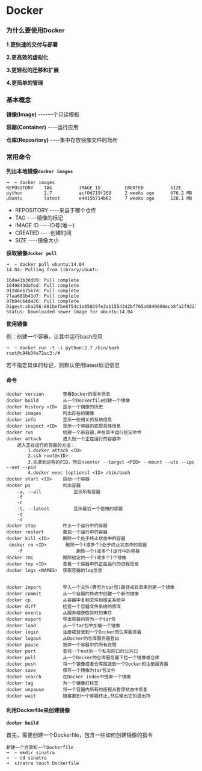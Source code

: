 # Docker

### 为什么要使用Docker

**1.更快速的交付与部署**

**2.更高效的虚拟化**

**3.更轻松的迁移和扩展**

**4.更简单的管理**

### 基本概念

**镜像(Image)** ----一个只读模板

**容器(Container)** ----运行应用

**仓库(Repository)** ----集中存放镜像文件的场所

### 常用命令

**列出本地镜像`docker images`**

	➜  ~ docker images
	REPOSITORY    TAG          IMAGE ID         CREATED          SIZE
	python        2.7          acf0d719f268     2 weeks ago      676.2 MB
	ubuntu        latest       e4415b714b62     7 weeks ago      128.1 MB
	
- REPOSITORY ----来自于哪个仓库
- TAG ----镜像的标记
- IMAGE ID ----ID号(唯一)
- CREATED ----创建时间
- SIZE ----镜像大小

**获取镜像`docker pull`**

	➜  ~ docker pull ubuntu:14.04
	14.04: Pulling from library/ubuntu
	
	16da43b30d89: Pull complete
	1840843dafed: Pull complete
	91246eb75b7d: Pull complete
	7faa681b41d7: Pull complete
	97b84c64d426: Pull complete
	Digest:sha256:881befbe6f54c1e85029fe3a11554342bf765a0849600ecb8fa2f922798b4925
	Status: Downloaded newer image for ubuntu:14.04
	
**使用镜像**

例：创建一个容器，让其中运行bash应用

	➜  ~ docker run -t -i python:2.7 /bin/bash
	root@c94b34a72ec3:/#
	
若不指定具体的标记，则默认使用latest标记信息

#### 命令
	
	docker version       查看Docker的版本信息
	docker build         从一个Dockerfile创建一个镜像
	docker history <ID>  显示一个镜像的历史
	docker images        列出存在的镜像
	docker info          显示一些相关的系统信息
	docker inspect <ID>  显示一个容器的底层具体信息
	docker run           创建一个新容器,并在其中运行给定命令
	docker attach        进入到一个正在运行的容器中
		进入正在运行的容器的方法：
			1.docker attach <ID>
			2.ssh root@<ID>
			3.先拿到进程的PID，然后nsenter --target <PID> --mount --uts --ipc --net --pid
			4.docker exec [options] <ID> /bin/bash
	docker start <ID>    启动一个容器
	docker ps            列出容器
		-a, --all            显示所有容器
		-f
		-n
		-l, --latest         显示最近一个使用的容器
		-q
		-s
	docker stop          终止一个运行中的容器
	docker restart       重启一个运行中的容器
	docker kill <ID>     删除一个处于终止状态中的容器
	￼docker rm <ID>       删除一个(或多个)处于终止状态中的容器
		-f                    删除一个(或多个)运行中的容器
	docker rmi           删除给定的一个(或多个)个镜像
	docker top <ID>      查看一个容器中的正在运行的进程信息
	docker logs <NAMES>  获取容器的log信息
	
	
	docker import        导入一个文件(典型为tar包)路径戒目录来创建一个镜像
	docker commit        从一个容器的修改中创建一个新的镜像
	docker cp            从容器中复制文件到宿主系统中
	docker diff          检查一个容器文件系统的修改
	docker events        从服务端获取实时的事件
	docker export        导出容器内容为一个tar包
	docker load          从一个tar包中加载一个镜像
	docker login         注册戒登录到一个Docker的仏库服务器
	docker logout        从Docker的仓库服务器登出
	docker pause         暂停一个容器中的所有迕程
	docker port          查找一个nat到一个私有网口的公共口
	docker pull          从一个Docker的仓库服务器下拉一个镜像或仓库
	docker push          将一个镜像或者仓库推送到一个Docker的注册服务器
	docker save          保存一个镜像为tar包文件
	docker search        在Docker index中搜索一个镜像
	docker tag           为一个镜像打标签
	docker unpause       将一个容器内所有的迕程从暂停状态中恢复
	docker wait          阻塞直到一个容器终止,然后输出它的退出符
	
	
#### 利用Dockerfile来创建镜像

**`docker build`**

首先，需要创建一个Dockerfile，包含一些如何创建镜像的指令
	
	新建一个目录和一个Dockerfile
	➜  ~ mkdir sinatra
	➜  ~ cd sinatra
	➜  sinatra touch Dockerfile